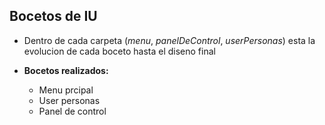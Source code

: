 ## Bocetos de IU

- Dentro de cada carpeta (_menu_, _panelDeControl_, _userPersonas_) esta la evolucion de cada boceto hasta el diseno final

- **Bocetos realizados:**
    - Menu prcipal
    - User personas
    - Panel de control

